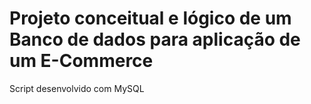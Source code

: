 # Projeto conceitual e lógico de um Banco de dados para aplicação de um E-Commerce
Script desenvolvido com MySQL
